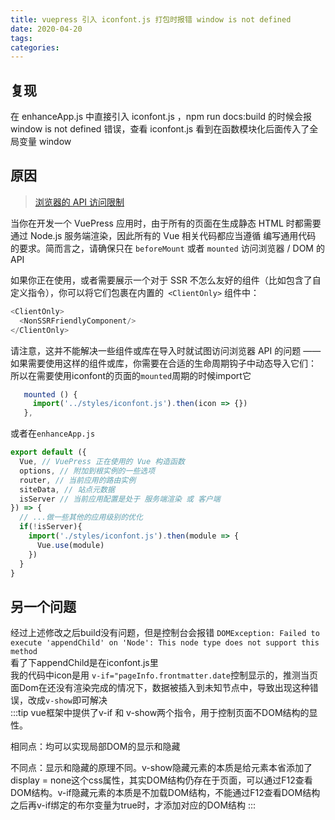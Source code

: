 ```yaml
---
title: vuepress 引入 iconfont.js 打包时报错 window is not defined
date: 2020-04-20
tags:
categories:
---
```


## 复现
在 enhanceApp.js 中直接引入 iconfont.js ，npm run docs:build 的时候会报 window is not defined 错误，查看 iconfont.js 看到在函数模块化后面传入了全局变量 window

## 原因
>[浏览器的 API 访问限制](https://v1.vuepress.vuejs.org/zh/guide/using-vue.html#浏览器的-api-访问限制)

当你在开发一个 VuePress 应用时，由于所有的页面在生成静态 HTML 时都需要通过 Node.js 服务端渲染，因此所有的 Vue 相关代码都应当遵循 编写通用代码 的要求。简而言之，请确保只在 `beforeMount` 或者 `mounted` 访问浏览器 / DOM 的 API  

如果你正在使用，或者需要展示一个对于 SSR 不怎么友好的组件（比如包含了自定义指令），你可以将它们包裹在内置的` <ClientOnly>` 组件中：
```js
<ClientOnly>
  <NonSSRFriendlyComponent/>
</ClientOnly>
```
请注意，这并不能解决一些组件或库在导入时就试图访问浏览器 API 的问题 —— 如果需要使用这样的组件或库，你需要在合适的生命周期钩子中动态导入它们：  
所以在需要使用iconfont的页面的`mounted`周期的时候import它
```js
   mounted () {
     import('../styles/iconfont.js').then(icon => {})
   },
```
或者在`enhanceApp.js`
```js
export default ({
  Vue, // VuePress 正在使用的 Vue 构造函数
  options, // 附加到根实例的一些选项
  router, // 当前应用的路由实例
  siteData, // 站点元数据
  isServer // 当前应用配置是处于 服务端渲染 或 客户端
}) => {
  // ...做一些其他的应用级别的优化
  if(!isServer){
    import('./styles/iconfont.js').then(module => {
      Vue.use(module)
    })    
  }
}
```
## 另一个问题
经过上述修改之后build没有问题，但是控制台会报错
`DOMException: Failed to execute 'appendChild' on 'Node': This node type does not support this method`  
看了下appendChild是在iconfont.js里  
我的代码中icon是用      `v-if="pageInfo.frontmatter.date`控制显示的，推测当页面Dom在还没有渲染完成的情况下，数据被插入到未知节点中，导致出现这种错误，改成`v-show`即可解决  
:::tip
vue框架中提供了v-if 和 v-show两个指令，用于控制页面不DOM结构的显性。  

相同点：均可以实现局部DOM的显示和隐藏  

不同点：显示和隐藏的原理不同。v-show隐藏元素的本质是给元素本省添加了display = none这个css属性，其实DOM结构仍存在于页面，可以通过F12查看DOM结构。v-if隐藏元素的本质是不加载DOM结构，不能通过F12查看DOM结构之后再v-if绑定的布尔变量为true时，才添加对应的DOM结构
:::
